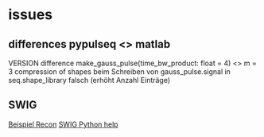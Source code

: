# issues
## differences pypulseq <> matlab
VERSION difference
make_gauss_pulse(time_bw_product: float = 4) <> m = 3
compression of shapes beim Schreiben von gauss_pulse.signal in seq.shape_library falsch (erhöht Anzahl Einträge)

## SWIG
[Beispiel Recon](https://github.com/ckolbPTB/PtbPyRecon/tree/27d956a8b4d5589603dbe3b990ea0910186f4fd2/PTBRecon/Extensions/source/rg)
[SWIG Python help](http://www.swig.org/Doc1.3/Python.html#Python_nn3)